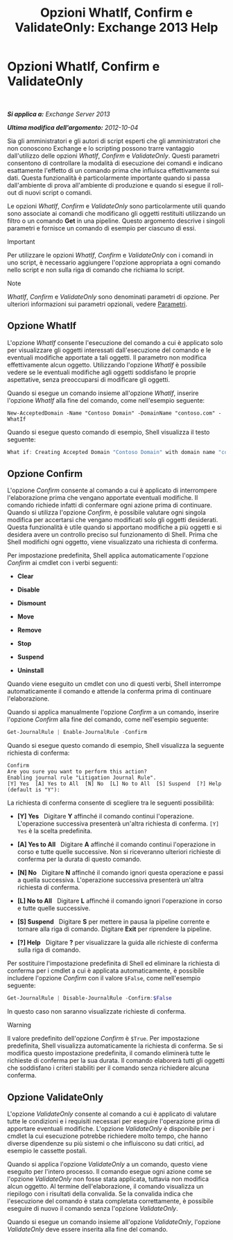 ﻿---
title: 'Opzioni WhatIf, Confirm e ValidateOnly: Exchange 2013 Help'
TOCTitle: Opzioni WhatIf, Confirm e ValidateOnly
ms:assetid: a850eea7-431e-49c5-b877-1ebde2a2b48f
ms:mtpsurl: https://technet.microsoft.com/it-it/library/Bb124088(v=EXCHG.150)
ms:contentKeyID: 50481364
ms.date: 05/22/2018
mtps_version: v=EXCHG.150
ms.translationtype: MT
---

# Opzioni WhatIf, Confirm e ValidateOnly

 

_**Si applica a:** Exchange Server 2013_

_**Ultima modifica dell'argomento:** 2012-10-04_

Sia gli amministratori e gli autori di script esperti che gli amministratori che non conoscono Exchange e lo scripting possono trarre vantaggio dall'utilizzo delle opzioni *WhatIf*, *Confirm* e *ValidateOnly*. Questi parametri consentono di controllare la modalità di esecuzione dei comandi e indicano esattamente l'effetto di un comando prima che influisca effettivamente sui dati. Questa funzionalità è particolarmente importante quando si passa dall'ambiente di prova all'ambiente di produzione e quando si esegue il roll-out di nuovi script o comandi.

Le opzioni *WhatIf*, *Confirm* e *ValidateOnly* sono particolarmente utili quando sono associate ai comandi che modificano gli oggetti restituiti utilizzando un filtro o un comando **Get** in una pipeline. Questo argomento descrive i singoli parametri e fornisce un comando di esempio per ciascuno di essi.


> [!IMPORTANT]
> Per utilizzare le opzioni <EM>WhatIf</EM>, <EM>Confirm</EM> e <EM>ValidateOnly</EM> con i comandi in uno script, è necessario aggiungere l'opzione appropriata a ogni comando nello script e non sulla riga di comando che richiama lo script.




> [!NOTE]
> <EM>WhatIf</EM>, <EM>Confirm</EM> e <EM>ValidateOnly</EM> sono denominati parametri di opzione. Per ulteriori informazioni sui parametri opzionali, vedere <A href="https://technet.microsoft.com/it-it/library/bb124388(v=exchg.150)">Parametri</A>.



## Opzione WhatIf

L'opzione *WhatIf* consente l'esecuzione del comando a cui è applicato solo per visualizzare gli oggetti interessati dall'esecuzione del comando e le eventuali modifiche apportate a tali oggetti. Il parametro non modifica effettivamente alcun oggetto. Utilizzando l'opzione *WhatIf* è possibile vedere se le eventuali modifiche agli oggetti soddisfano le proprie aspettative, senza preoccuparsi di modificare gli oggetti.

Quando si esegue un comando insieme all'opzione *WhatIf*, inserire l'opzione *WhatIf* alla fine del comando, come nell'esempio seguente:

    New-AcceptedDomain -Name "Contoso Domain" -DomainName "contoso.com" -WhatIf 

Quando si esegue questo comando di esempio, Shell visualizza il testo seguente:

```powershell
What if: Creating Accepted Domain "Contoso Domain" with domain name "contoso.com".
```

## Opzione Confirm

L'opzione *Confirm* consente al comando a cui è applicato di interrompere l'elaborazione prima che vengano apportate eventuali modifiche. Il comando richiede infatti di confermare ogni azione prima di continuare. Quando si utilizza l'opzione *Confirm*, è possibile valutare ogni singola modifica per accertarsi che vengano modificati solo gli oggetti desiderati. Questa funzionalità è utile quando si apportano modifiche a più oggetti e si desidera avere un controllo preciso sul funzionamento di Shell. Prima che Shell modifichi ogni oggetto, viene visualizzato una richiesta di conferma.

Per impostazione predefinita, Shell applica automaticamente l'opzione *Confirm* ai cmdlet con i verbi seguenti:

  - **Clear**

  - **Disable**

  - **Dismount**

  - **Move**

  - **Remove**

  - **Stop**

  - **Suspend**

  - **Uninstall**

Quando viene eseguito un cmdlet con uno di questi verbi, Shell interrompe automaticamente il comando e attende la conferma prima di continuare l'elaborazione.

Quando si applica manualmente l'opzione *Confirm* a un comando, inserire l'opzione *Confirm* alla fine del comando, come nell'esempio seguente:

```powershell
Get-JournalRule | Enable-JournalRule -Confirm
```

Quando si esegue questo comando di esempio, Shell visualizza la seguente richiesta di conferma:

    Confirm
    Are you sure you want to perform this action?
    Enabling journal rule "Litigation Journal Rule".
    [Y] Yes  [A] Yes to All  [N] No  [L] No to All  [S] Suspend  [?] Help
    (default is "Y"):

La richiesta di conferma consente di scegliere tra le seguenti possibilità:

  - **\[Y\] Yes**   Digitare **Y** affinché il comando continui l'operazione. L'operazione successiva presenterà un'altra richiesta di conferma. `[Y] Yes` è la scelta predefinita.

  - **\[A\] Yes to All**   Digitare **A** affinché il comando continui l'operazione in corso e tutte quelle successive. Non si riceveranno ulteriori richieste di conferma per la durata di questo comando.

  - **\[N\] No**   Digitare **N** affinché il comando ignori questa operazione e passi a quella successiva. L'operazione successiva presenterà un'altra richiesta di conferma.

  - **\[L\] No to All**   Digitare **L** affinché il comando ignori l'operazione in corso e tutte quelle successive.

  - **\[S\] Suspend**   Digitare **S** per mettere in pausa la pipeline corrente e tornare alla riga di comando. Digitare **Exit** per riprendere la pipeline.

  - **\[?\] Help**   Digitare **?** per visualizzare la guida alle richieste di conferma sulla riga di comando.

Per sostituire l'impostazione predefinita di Shell ed eliminare la richiesta di conferma per i cmdlet a cui è applicata automaticamente, è possibile includere l'opzione *Confirm* con il valore `$False`, come nell'esempio seguente:

```powershell
Get-JournalRule | Disable-JournalRule -Confirm:$False
```

In questo caso non saranno visualizzate richieste di conferma.


> [!WARNING]
> Il valore predefinito dell'opzione <EM>Confirm</EM> è <CODE>$True</CODE>. Per impostazione predefinita, Shell visualizza automaticamente la richiesta di conferma. Se si modifica questo impostazione predefinita, il comando eliminerà tutte le richieste di conferma per la sua durata. Il comando elaborerà tutti gli oggetti che soddisfano i criteri stabiliti per il comando senza richiedere alcuna conferma.



## Opzione ValidateOnly

L'opzione *ValidateOnly* consente al comando a cui è applicato di valutare tutte le condizioni e i requisiti necessari per eseguire l'operazione prima di apportare eventuali modifiche. L'opzione *ValidateOnly* è disponibile per i cmdlet la cui esecuzione potrebbe richiedere molto tempo, che hanno diverse dipendenze su più sistemi o che influiscono su dati critici, ad esempio le cassette postali.

Quando si applica l'opzione *ValidateOnly* a un comando, questo viene eseguito per l'intero processo. Il comando esegue ogni azione come se l'opzione *ValidateOnly* non fosse stata applicata, tuttavia non modifica alcun oggetto. Al termine dell'elaborazione, il comando visualizza un riepilogo con i risultati della convalida. Se la convalida indica che l'esecuzione del comando è stata completata correttamente, è possibile eseguire di nuovo il comando senza l'opzione *ValidateOnly*.

Quando si esegue un comando insieme all'opzione *ValidateOnly*, l'opzione *ValidateOnly* deve essere inserita alla fine del comando.

